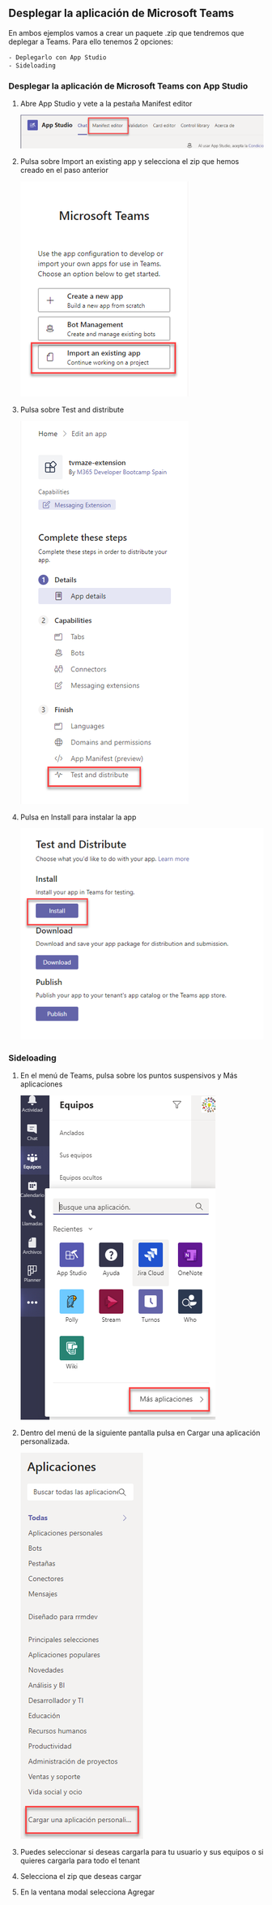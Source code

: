 ## Desplegar la aplicación de Microsoft Teams 

En ambos ejemplos vamos a crear un paquete .zip que tendremos que deplegar a Teams. Para ello tenemos 2 opciones:

    - Deplegarlo con App Studio
    - Sideloading

### Desplegar la aplicación de Microsoft Teams con App Studio
1. Abre App Studio y vete a la pestaña Manifest editor

    ![App Studio - Manifest editor](./resources/appStudioDeploy-01.png)

1. Pulsa sobre Import an existing app y selecciona el zip que hemos creado en el paso anterior

    ![Importar una app](./resources/appStudioDeploy-02.png)

1. Pulsa sobre Test and distribute

    ![Test and distribute](./resources/appStudioDeploy-03.png)

1. Pulsa en Install para instalar la app

    ![Install](./resources/appStudioDeploy-04.png)

### Sideloading
1. En el menú de Teams, pulsa sobre los puntos suspensivos y Más aplicaciones

    ![Más aplicaciones](./resources/sideLoading-01.png)

1. Dentro del menú de la siguiente pantalla pulsa en Cargar una aplicación personalizada. 

    ![Aplicación personalizada](./resources/sideLoading-02.png)

1. Puedes seleccionar si deseas cargarla para tu usuario y sus equipos o si quieres cargarla para todo el tenant

1. Selecciona el zip que deseas cargar

1. En la ventana modal selecciona Agregar